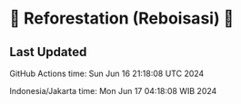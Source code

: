 
# 🌳 Reforestation (Reboisasi) 🌲

## Last Updated

GitHub Actions time: Sun Jun 16 21:18:08 UTC 2024

Indonesia/Jakarta time: Mon Jun 17 04:18:08 WIB 2024
